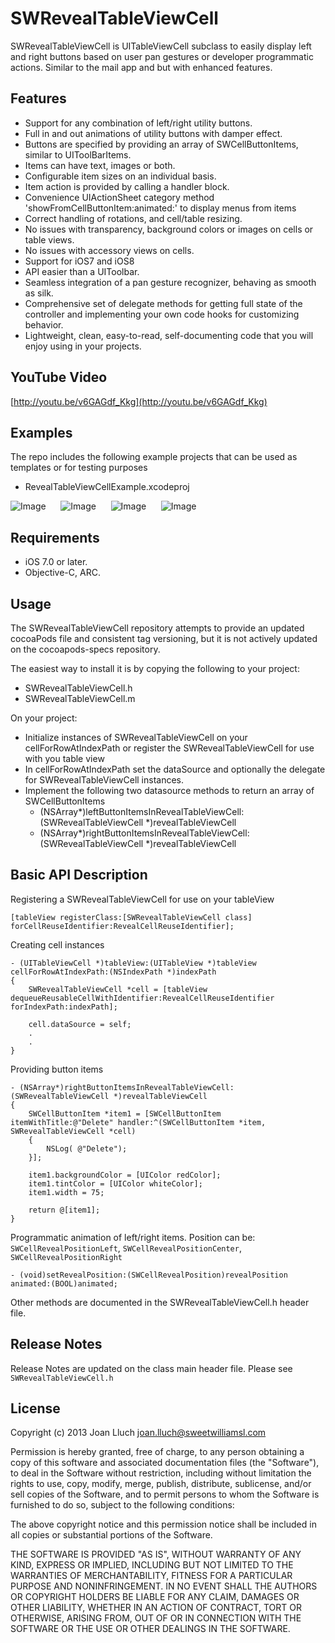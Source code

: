 # SWRevealTableViewCell

SWRevealTableViewCell is UITableViewCell subclass to easily display left and right buttons based on user pan gestures or developer programmatic actions. Similar to the mail app and but with enhanced features.

## Features

* Support for any combination of left/right utility buttons.
* Full in and out animations of utility buttons with damper effect.
* Buttons are specified by providing an array of SWCellButtonItems, similar to UIToolBarItems.
* Items can have text, images or both.
* Configurable item sizes on an individual basis.
* Item action is provided by calling a handler block.
* Convenience UIActionSheet category method 'showFromCellButtonItem:animated:' to display menus from items
* Correct handling of rotations, and cell/table resizing.
* No issues with transparency, background colors or images on cells or table views.
* No issues with accessory views on cells.
* Support for iOS7 and iOS8
* API easier than a UIToolbar.
* Seamless integration of a pan gesture recognizer, behaving as smooth as silk.
* Comprehensive set of delegate methods for getting full state of the controller and implementing your own code hooks for customizing behavior.
* Lightweight, clean, easy-to-read, self-documenting code that you will enjoy using in your projects.

## YouTube Video


[http://youtu.be/v6GAGdf_Kkg](http://youtu.be/v6GAGdf_Kkg)


## Examples

The repo includes the following example projects that can be used as templates or for testing purposes
* RevealTableViewCellExample.xcodeproj

![Image](https://raw.github.com/John-Lluch/SWRevealTableViewCell/master/SWRevealTableViewCellImage0.png)
    
![Image](https://raw.github.com/John-Lluch/SWRevealTableViewCell/master/SWRevealTableViewCellImage2.png)
    
![Image](https://raw.github.com/John-Lluch/SWRevealTableViewCell/master/SWRevealTableViewCellImage1.png)
    
![Image](https://raw.github.com/John-Lluch/SWRevealTableViewCell/master/SWRevealTableViewCellImage3.png)


## Requirements

* iOS 7.0 or later.
* Objective-C, ARC.

## Usage

The SWRevealTableViewCell repository attempts to provide an updated cocoaPods file and consistent tag versioning, but it is not actively updated on the cocoapods-specs repository.

The easiest way to install it is by copying the following to your project:
* SWRevealTableViewCell.h
* SWRevealTableViewCell.m

On your project:
* Initialize instances of SWRevealTableViewCell on your cellForRowAtIndexPath or register the SWRevealTableViewCell for use with you table view
* In cellForRowAtIndexPath set the dataSource and optionally the delegate for SWRevealTableViewCell instances.
* Implement the following two datasource methods to return an array of SWCellButtonItems
    - (NSArray*)leftButtonItemsInRevealTableViewCell:(SWRevealTableViewCell *)revealTableViewCell 
    - (NSArray*)rightButtonItemsInRevealTableViewCell:(SWRevealTableViewCell *)revealTableViewCell

## Basic API Description

Registering a SWRevealTableViewCell for use on your tableView

    [tableView registerClass:[SWRevealTableViewCell class] forCellReuseIdentifier:RevealCellReuseIdentifier];

Creating cell instances
    
    - (UITableViewCell *)tableView:(UITableView *)tableView cellForRowAtIndexPath:(NSIndexPath *)indexPath
    {
        SWRevealTableViewCell *cell = [tableView dequeueReusableCellWithIdentifier:RevealCellReuseIdentifier forIndexPath:indexPath];

        cell.dataSource = self;
        .
        .
    }

Providing button items

    - (NSArray*)rightButtonItemsInRevealTableViewCell:(SWRevealTableViewCell *)revealTableViewCell
    {
        SWCellButtonItem *item1 = [SWCellButtonItem itemWithTitle:@"Delete" handler:^(SWCellButtonItem *item, SWRevealTableViewCell *cell)
        {
            NSLog( @"Delete");
        }];
    
        item1.backgroundColor = [UIColor redColor];
        item1.tintColor = [UIColor whiteColor];
        item1.width = 75;
        
        return @[item1];
    }

Programmatic animation of left/right items. Position can be: `SWCellRevealPositionLeft`, `SWCellRevealPositionCenter`, `SWCellRevealPositionRight`

    - (void)setRevealPosition:(SWCellRevealPosition)revealPosition animated:(BOOL)animated;
	
Other methods are documented in the SWRevealTableViewCell.h header file.

## Release Notes

Release Notes are updated on the class main header file. Please see `SWRevealTableViewCell.h`

## License

Copyright (c) 2013 Joan Lluch <joan.lluch@sweetwilliamsl.com>

Permission is hereby granted, free of charge, to any person obtaining a copy
of this software and associated documentation files (the "Software"), to deal
in the Software without restriction, including without limitation the rights
to use, copy, modify, merge, publish, distribute, sublicense, and/or sell
copies of the Software, and to permit persons to whom the Software is furnished
to do so, subject to the following conditions:

The above copyright notice and this permission notice shall be included in all
copies or substantial portions of the Software.

THE SOFTWARE IS PROVIDED "AS IS", WITHOUT WARRANTY OF ANY KIND, EXPRESS OR
IMPLIED, INCLUDING BUT NOT LIMITED TO THE WARRANTIES OF MERCHANTABILITY,
FITNESS FOR A PARTICULAR PURPOSE AND NONINFRINGEMENT. IN NO EVENT SHALL THE
AUTHORS OR COPYRIGHT HOLDERS BE LIABLE FOR ANY CLAIM, DAMAGES OR OTHER
LIABILITY, WHETHER IN AN ACTION OF CONTRACT, TORT OR OTHERWISE, ARISING FROM,
OUT OF OR IN CONNECTION WITH THE SOFTWARE OR THE USE OR OTHER DEALINGS IN
THE SOFTWARE.

